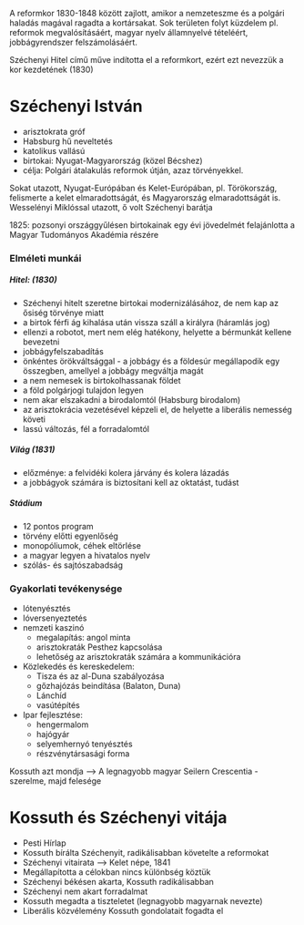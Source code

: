 
A reformkor 1830-1848 között zajlott, amikor a nemzeteszme és a polgári haladás magával ragadta a kortársakat.  Sok területen folyt küzdelem pl. reformok megvalósításáért, magyar nyelv államnyelvé tételéért, jobbágyrendszer felszámolásáért.

Széchenyi Hitel című műve indította el a reformkort, ezért ezt nevezzük a kor kezdetének (1830)
# Széchenyi István

- arisztokrata gróf
- Habsburg hű neveltetés
- katolikus vallású
- birtokai: Nyugat-Magyarország (közel Bécshez)
- célja: Polgári átalakulás reformok útján, azaz törvényekkel.

Sokat utazott, Nyugat-Európában és Kelet-Európában, pl. Törökország, felismerte a kelet elmaradottságát, és Magyarország elmaradottságát is.
Wesselényi Miklóssal utazott, ő volt Széchenyi barátja

1825: pozsonyi országgyűlésen birtokainak egy évi jövedelmét felajánlotta a Magyar Tudományos Akadémia részére

### Elméleti munkái

##### Hitel: (1830)

- Széchenyi hitelt szeretne birtokai modernizálásához, de nem kap az ősiség törvénye miatt
- a birtok férfi ág kihalása után vissza száll a királyra (háramlás jog)
- ellenzi a robotot, mert nem elég hatékony, helyette a bérmunkát kellene bevezetni
- jobbágyfelszabadítás
- önkéntes örökváltsággal - a jobbágy és a földesúr megállapodik egy összegben, amellyel a jobbágy megváltja magát
- a nem nemesek is birtokolhassanak földet
- a föld polgárjogi tulajdon legyen
- nem akar elszakadni a birodalomtól (Habsburg birodalom)
- az arisztokrácia vezetésével képzeli el, de helyette a liberális nemesség követi
- lassú változás, fél a forradalomtól

##### Világ (1831)

- előzménye: a felvidéki kolera járvány és kolera lázadás
- a jobbágyok számára is biztosítani kell az oktatást, tudást

##### Stádium

- 12 pontos program
- törvény előtti egyenlőség
- monopóliumok, céhek eltörlése
- a magyar legyen a hivatalos nyelv
- szólás- és sajtószabadság

### Gyakorlati tevékenysége

- lótenyésztés
- lóversenyeztetés
- nemzeti kaszinó
	- megalapítás: angol minta
	- arisztokraták Pesthez kapcsolása
	- lehetőség az arisztokraták számára a kommunikációra
- Közlekedés és kereskedelem:
	- Tisza és az al-Duna szabályozása
	- gőzhajózás beindítása (Balaton, Duna)
	- Lánchíd
	- vasútépítés
- Ipar fejlesztése:
	- hengermalom
	- hajógyár
	- selyemhernyó tenyésztés
	- részvénytársasági forma

Kossuth azt mondja --> A legnagyobb magyar
Seilern Crescentia - szerelme, majd felesége

# Kossuth és Széchenyi vitája

- Pesti Hírlap
- Kossuth bírálta Széchenyit, radikálisabban követelte a reformokat
- Széchenyi vitairata --> Kelet népe, 1841
- Megállapította a célokban nincs különbség köztük
- Széchenyi békésen akarta, Kossuth radikálisabban
- Széchenyi nem akart forradalmat
- Kossuth megadta a tiszteletet (legnagyobb magyarnak nevezte)
- Liberális közvélemény Kossuth gondolatait fogadta el

